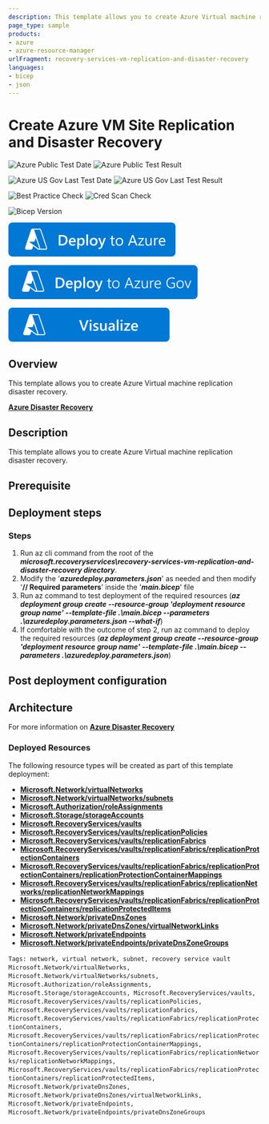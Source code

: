 ```yaml
---
description: This template allows you to create Azure Virtual machine replication disaster recovery.
page_type: sample
products:
- azure
- azure-resource-manager
urlFragment: recovery-services-vm-replication-and-disaster-recovery
languages:
- bicep
- json
---
```

# Create Azure VM Site Replication and Disaster Recovery

![Azure Public Test Date](https://azurequickstartsservice.blob.core.windows.net/badges/quickstarts/microsoft.recoveryservices/recovery-services-vm-replication-and-disaster-recovery/PublicLastTestDate.svg)
![Azure Public Test Result](https://azurequickstartsservice.blob.core.windows.net/badges/quickstarts/microsoft.recoveryservices/recovery-services-vm-replication-and-disaster-recovery/PublicDeployment.svg)

![Azure US Gov Last Test Date](https://azurequickstartsservice.blob.core.windows.net/badges/quickstarts/microsoft.recoveryservices/recovery-services-vm-replication-and-disaster-recovery/FairfaxLastTestDate.svg)
![Azure US Gov Last Test Result](https://azurequickstartsservice.blob.core.windows.net/badges/quickstarts/microsoft.recoveryservices/recovery-services-vm-replication-and-disaster-recovery/FairfaxDeployment.svg)

![Best Practice Check](https://azurequickstartsservice.blob.core.windows.net/badges/quickstarts/microsoft.recoveryservices/recovery-services-vm-replication-and-disaster-recovery/BestPracticeResult.svg)
![Cred Scan Check](https://azurequickstartsservice.blob.core.windows.net/badges/quickstarts/microsoft.recoveryservices/recovery-services-vm-replication-and-disaster-recovery/CredScanResult.svg)

![Bicep Version](https://azurequickstartsservice.blob.core.windows.net/badges/quickstarts/microsoft.recoveryservices/recovery-services-vm-replication-and-disaster-recovery/BicepVersion.svg)

[![Deploy To Azure](https://raw.githubusercontent.com/Azure/azure-quickstart-templates/master/1-CONTRIBUTION-GUIDE/images/deploytoazure.svg?sanitize=true)](https://portal.azure.com/#create/Microsoft.Template/uri/https%3A%2F%2Fraw.githubusercontent.com%2FAzure%2Fazure-quickstart-templates%2Fmaster%2Fquickstarts%2Fmicrosoft.recoveryservices%2Frecovery-services-vm-replication-and-disaster-recovery%2Fazuredeploy.json)

[![Deploy To Azure US Gov](https://raw.githubusercontent.com/Azure/azure-quickstart-templates/master/1-CONTRIBUTION-GUIDE/images/deploytoazuregov.svg?sanitize=true)](https://portal.azure.us/#create/Microsoft.Template/uri/https%3A%2F%2Fraw.githubusercontent.com%2FAzure%2Fazure-quickstart-templates%2Fmaster%2Fquickstarts%2Fmicrosoft.recoveryservices%2Frecovery-services-vm-replication-and-disaster-recovery%2Fazuredeploy.json)

[![Visualize](https://raw.githubusercontent.com/Azure/azure-quickstart-templates/master/1-CONTRIBUTION-GUIDE/images/visualizebutton.svg?sanitize=true)](http://armviz.io/#/?load=https%3A%2F%2Fraw.githubusercontent.com%2FAzure%2Fazure-quickstart-templates%2Fmaster%2Fquickstarts%2Fmicrosoft.recoveryservices%2Frecovery-services-vm-replication-and-disaster-recovery%2Fazuredeploy.json)


## Overview

This template allows you to create Azure Virtual machine replication disaster recovery.

[**Azure Disaster Recovery**](https://learn.microsoft.com/en-us/azure/site-recovery/azure-to-azure-how-to-enable-replication)

## Description

This template allows you to create Azure Virtual machine replication disaster recovery.

## Prerequisite


## Deployment steps
### Steps
1. Run az cli command from the root of the ***microsoft.recoveryservices\recovery-services-vm-replication-and-disaster-recovery directory***.
2. Modify the '***azuredeploy.parameters.json***' as needed and then modify '**// Required parameters**' inside the '***main.bicep***' file
3. Run az command to test deployment of the required resources (***az deployment group create --resource-group 'deployment resource group name' --template-file .\main.bicep --parameters .\azuredeploy.parameters.json --what-if***)
4. If comfortable with the outcome of step 2, run az command to deploy the required resources (***az deployment group create --resource-group 'deployment resource group name' --template-file .\main.bicep --parameters .\azuredeploy.parameters.json***)

## Post deployment configuration

## Architecture

For more information on [**Azure Disaster Recovery**](https://learn.microsoft.com/en-us/azure/site-recovery/azure-to-azure-how-to-enable-replication)

### Deployed Resources

The following resource types will be created as part of this template deployment:

- [**Microsoft.Network/virtualNetworks**](https://learn.microsoft.com/en-us/azure/virtual-network/virtual-networks-overview)
- [**Microsoft.Network/virtualNetworks/subnets**](https://learn.microsoft.com/en-us/azure/virtual-network/virtual-networks-overview)
- [**Microsoft.Authorization/roleAssignments**](https://learn.microsoft.com/en-us/azure/role-based-access-control/role-assignments)
- [**Microsoft.Storage/storageAccounts**](https://learn.microsoft.com/en-us/azure/storage/common/storage-account-overview)
- [**Microsoft.RecoveryServices/vaults**](https://learn.microsoft.com/en-us/azure/site-recovery/site-recovery-overview)
- [**Microsoft.RecoveryServices/vaults/replicationPolicies**](https://learn.microsoft.com/en-us/azure/site-recovery/azure-to-azure-tutorial-enable-replication)
- [**Microsoft.RecoveryServices/vaults/replicationFabrics**](https://learn.microsoft.com/en-us/azure/site-recovery/azure-to-azure-tutorial-enable-replication)
- [**Microsoft.RecoveryServices/vaults/replicationFabrics/replicationProtectionContainers**](https://learn.microsoft.com/en-us/azure/site-recovery/azure-to-azure-tutorial-enable-replication)
- [**Microsoft.RecoveryServices/vaults/replicationFabrics/replicationProtectionContainers/replicationProtectionContainerMappings**](https://learn.microsoft.com/en-us/azure/site-recovery/azure-to-azure-tutorial-enable-replication)
- [**Microsoft.RecoveryServices/vaults/replicationFabrics/replicationNetworks/replicationNetworkMappings**](https://learn.microsoft.com/en-us/azure/site-recovery/azure-to-azure-tutorial-enable-replication)
- [**Microsoft.RecoveryServices/vaults/replicationFabrics/replicationProtectionContainers/replicationProtectedItems**](https://learn.microsoft.com/en-us/azure/site-recovery/azure-to-azure-tutorial-enable-replication)
- [**Microsoft.Network/privateDnsZones**](https://learn.microsoft.com/en-us/azure/dns/private-dns-privatednszone)
- [**Microsoft.Network/privateDnsZones/virtualNetworkLinks**](https://learn.microsoft.com/en-us/azure/dns/private-dns-virtual-network-links)
- [**Microsoft.Network/privateEndpoints**](https://learn.microsoft.com/en-us/azure/private-link/private-endpoint-overview)
- [**Microsoft.Network/privateEndpoints/privateDnsZoneGroups**](https://learn.microsoft.com/en-us/azure/private-link/private-endpoint-overview)


`Tags: network, virtual network, subnet, recovery service vault Microsoft.Network/virtualNetworks, Microsoft.Network/virtualNetworks/subnets, Microsoft.Authorization/roleAssignments, Microsoft.Storage/storageAccounts, Microsoft.RecoveryServices/vaults, Microsoft.RecoveryServices/vaults/replicationPolicies, Microsoft.RecoveryServices/vaults/replicationFabrics, Microsoft.RecoveryServices/vaults/replicationFabrics/replicationProtectionContainers, Microsoft.RecoveryServices/vaults/replicationFabrics/replicationProtectionContainers/replicationProtectionContainerMappings, Microsoft.RecoveryServices/vaults/replicationFabrics/replicationNetworks/replicationNetworkMappings, Microsoft.RecoveryServices/vaults/replicationFabrics/replicationProtectionContainers/replicationProtectedItems, Microsoft.Network/privateDnsZones, Microsoft.Network/privateDnsZones/virtualNetworkLinks, Microsoft.Network/privateEndpoints, Microsoft.Network/privateEndpoints/privateDnsZoneGroups`